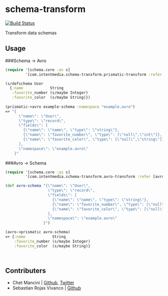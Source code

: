 # schema-transform
[![Build Status](https://travis-ci.org/intentmedia/schema-transform.svg)](https://travis-ci.org/intentmedia/schema-transform)

Transform data schemas

## Usage

###Schema -> Avro
```clj
(require '[schema.core :as s]
         '[com.intentmedia.schema-transform.prismatic-transform :refer [prismatic->avro]])

(s/defschema User
  {:name            String
   :favorite_number (s/maybe Integer)
   :favorite_color  (s/maybe String)})
   
(prismatic->avro example-schema :namespace "example.avro")
=> "{
      \"name\": \"User\",
      \"type\": \"record\",
      \"fields\": [
        {\"name\": \"name\", \"type\": \"string\"},
        {\"name\": \"favorite_number\", \"type\": [\"null\",\"int\"]},
        {\"name\": \"favorite_color\", \"type\": [\"null\",\"string\"]}
      ],
      \"namespace\": \"example.avro\"
    }"
```

###Avro -> Schema
```clj
(require '[schema.core :as s]
         '[com.intentmedia.schema-transform.avro-transform :refer [avro->prismatic]])

(def avro-schema "{\"name\": \"User\",
                   \"type\": \"record\",
                   \"fields\": [
                     {\"name\": \"name\", \"type\": \"string\"},
                     {\"name\": \"favorite_number\", \"type\": [\"null\",\"int\"]},
                     {\"name\": \"favorite_color\", \"type\": [\"null\",\"string\"]}
                   ],
                   \"namespace\": \"example.avro\"
                 }")

(avro->prismatic avro-schema)
=> {:name            String
    :favorite_number (s/maybe Integer)
    :favorite_color  (s/maybe String)}

                    
```

## Contributers

* Chet Mancini | [Github](http://github.com/chetmancini), [Twitter](http://twitter.com/chetmancini)
* Sebastian Rojas Vivanco | [Github](https://github.com/sebastiansen)